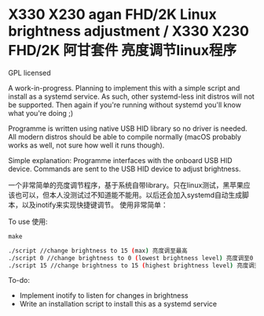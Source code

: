 # X330 X230 agan FHD/2K Linux brightness adjustment / X330 X230 FHD/2K 阿甘套件 亮度调节linux程序

GPL licensed

A work-in-progress.
Planning to implement this with a simple script and install as a systemd service. As such, other systemd-less init distros will not be supported. Then again if you're running without systemd you'll know what you're doing ;) 

Programme is written using native USB HID library so no driver is needed. All modern distros should be able to compile normally (macOS probably works as well, not sure how well it runs though). 

Simple explanation:
Programme interfaces with the onboard USB HID device. Commands are sent to the USB HID device to adjust brightness. 

一个非常简单的亮度调节程序，基于系统自带library。只在linux测试，黑苹果应该也可以，但本人没测试过不知道能不能用。以后还会加入systemd自动生成脚本，以及inotify来实现快捷键调节。
使用非常简单：

To use 使用:
```C
make
```
```bash
./script //change brightness to 15 (max) 亮度调至最高
./script 0 //change brightness to 0 (lowest brightness level) 亮度调至0（最低亮度）
./script 15 //change brightness to 15 (highest brightness level) 亮度调至15（最高亮度）
```

To-do:
* Implement inotify to listen for changes in brightness
* Write an installation script to install this as a systemd service
